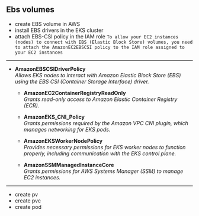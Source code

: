 ## Ebs volumes
- create EBS volume in AWS
- install EBS drivers in the EKS cluster
- attach EBS-CSI policy in the IAM role `To allow your EC2 instances (nodes) to connect with EBS (Elastic Block Store) volumes, you need to attach the AmazonEC2EBSCSI policy to the IAM role assigned to your EC2 instances`
---
  - **AmazonEBSCSIDriverPolicy**  
    *Allows EKS nodes to interact with Amazon Elastic Block Store (EBS) using the EBS CSI (Container Storage Interface) driver.*

    - **AmazonEC2ContainerRegistryReadOnly**  
      *Grants read-only access to Amazon Elastic Container Registry (ECR).*

    - **AmazonEKS_CNI_Policy**  
      *Grants permissions required by the Amazon VPC CNI plugin, which manages networking for EKS pods.*

    - **AmazonEKSWorkerNodePolicy**  
      *Provides necessary permissions for EKS worker nodes to function properly, including communication with the EKS control plane.*

    - **AmazonSSMManagedInstanceCore**  
      *Grants permissions for AWS Systems Manager (SSM) to manage EC2 instances.*
---
- create pv 
- create pvc
- create pod
  
